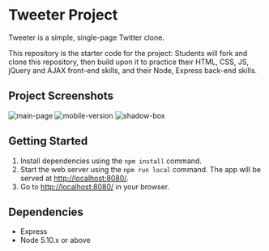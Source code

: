 # Tweeter Project

Tweeter is a simple, single-page Twitter clone.

This repository is the starter code for the project: Students will fork and clone this repository, then build upon it to practice their HTML, CSS, JS, jQuery and AJAX front-end skills, and their Node, Express back-end skills.

## Project Screenshots 

![main-page](https://user-images.githubusercontent.com/86802835/161405373-04129325-ea87-4a31-8947-103724e0854e.png)
![mobile-version](https://user-images.githubusercontent.com/86802835/161405377-19b10850-2bcf-44b5-bd45-2872a1211328.png)
![shadow-box](https://user-images.githubusercontent.com/86802835/161405378-5a1ebea7-640c-4a51-9052-f87c1c15cda5.png)


## Getting Started

1. Install dependencies using the `npm install` command.
2. Start the web server using the `npm run local` command. The app will be served at <http://localhost:8080/>.
3. Go to <http://localhost:8080/> in your browser.

## Dependencies

- Express
- Node 5.10.x or above
